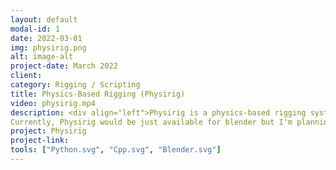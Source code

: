 ```yaml
---
layout: default
modal-id: 1
date: 2022-03-01
img: physirig.png
alt: image-alt
project-date: March 2022
client: 
category: Rigging / Scripting
title: Physics-Based Rigging (Physirig)
video: physirig.mp4
description: <div align="left">Physirig is a physics-based rigging system made using Nvidia-PhysX. It is the project that I'm currently working on. Physirig works for any custom rigs and provides collision detection, physical constraints, physics-based posing and communication across characters and world. It would be extremely useful for animating multicharacter scenes(specially fighting scenes), animating complex character-object scenarios. Physirig also makes a huge impact on mechanical riggings; makes them precise, fast and robust.<br><br>
Currently, Physirig would be just available for blender but I'm planning to make the same structure for Maya.</div>
project: Physirig
project-link: 
tools: ["Python.svg", "Cpp.svg", "Blender.svg"]
---
```

